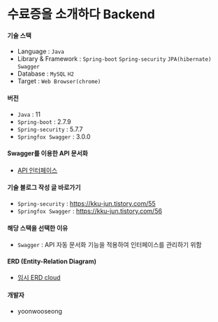 # 수료증을 소개하다 Backend


#### 기술 스택
 - Language : `Java`
 - Library & Framework : `Spring-boot` `Spring-security` `JPA(hibernate)` `Swagger`
 - Database : `MySQL` `H2`
 - Target : `Web Browser(chrome)`

#### 버전
- `Java` : 11
- `Spring-boot` : 2.7.9
- `Spring-security` : 5.7.7
- `Springfox Swagger` : 3.0.0

#### Swagger를 이용한 API 문서화 
 - [API 인터페이스](http://side.wsyoon.kro.kr:8090/swagger-ui/index.html)

#### 기술 블로그 작성 글 바로가기
- `Spring-security` : https://kku-jun.tistory.com/55
- `Springfox Swagger` : https://kku-jun.tistory.com/56

####  해당 스택을 선택한 이유
 - `Swagger` : API 자동 문서화 기능을 적용하여 인터페이스를 관리하기 위함

#### ERD (Entity-Relation Diagram)
- [임시 ERD cloud](https://www.erdcloud.com/d/L4w9vmGRRSk6oqQ4s)


#### 개발자
 - yoonwooseong
